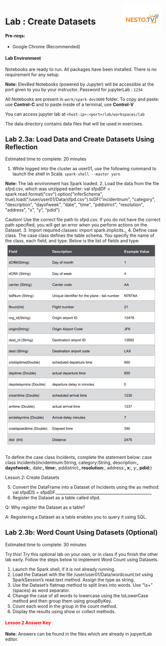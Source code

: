 <img align="right" src="../logo-small.png">

# Lab : Create Datasets

#### Pre-reqs:
- Google Chrome (Recommended)

#### Lab Environment
Notebooks are ready to run. All packages have been installed. There is no requirement for any setup.

**Note:** Elev8ed Notebooks (powered by Jupyter) will be accessible at the port given to you by your instructor. Password for jupyterLab : `1234`

All Notebooks are present in `work/spark-dev3600` folder. To copy and paste: use **Control-C** and to paste inside of a terminal, use **Control-V**

You can access jupyter lab at `<host-ip>:<port>/lab/workspaces/lab`

The data directory contains data files that will be used in exercises.

## Lab 2.3a: Load Data and Create Datasets Using Reflection
Estimated time to complete: 20 minutes

1. While logged into the cluster as user01, use the following command to launch the shell in Scala: `spark-shell --master yarn`

**Note:** The lab environment has Spark loaded.
2. Load the data from the file sfpd.csv, which was unzipped earlier:
val sfpdDF = spark.read.format("csv").option("inferSchema",
true).load("/user/user01/Data/sfpd.csv").toDF("incidentnum",
"category", "description", "dayofweek", "date", "time",
"pddistrict", "resolution", "address", "x", "y", "pdid")

Caution! Use the correct file path to sfpd.csv. If you do not have the correct path
specified, you will get an error when you perform actions on the Dataset.
3. Import required classes:
import spark.implicits._
4. Define case class. The case class defines the table schema. You specify the name of the class,
each field, and type. Below is the list of fields and type:
![](..\images\19.png)

To define the case class Incidents, complete the statement below:
case class Incidents(incidentnum:String, category:String,
description:__________, dayofweek:__________, date:__________,
time:__________, pddistrict:__________, resolution:__________,
address:__________, x:__________, y:__________, pdid:__________)

Lesson 2: Create Datasets

5. Convert the DataFrame into a Dataset of Incidents using the as method:
val sfpdDS = sfpdDF.________________________________________________
6. Register the Dataset as a table called sfpd.

Q: Why register the Dataset as a table?

A: Registering a Dataset as a table enables you to query it using SQL.

## Lab 2.3b: Word Count Using Datasets (Optional)

Estimated time to complete: 30 minutes

Try this! Try this optional lab on your own, or in class if you finish the other lab early. Follow
the steps below to implement Word Count using Datasets.
1. Launch the Spark shell, if it is not already running.
2. Load the Dataset with the file /user/user01/Data/wordcount.txt using SparkSession’s
read.text method. Assign the type as string.
3. Use the Dataset’s flatmap method to split lines into words. Use “\\s+” (spaces) as word
separator.
4. Change the case of all words to lowercase using the toLowerCase method and then group them
using groupByKey.
5. Count each word in the group in the count method.
6. Display the results using show or collect methods.

<h4><span style="color:red;">Lesson 2 Answer Key</span></h4>

**Note:** Answers can be found in the files which are already in jupyertLab editor.
